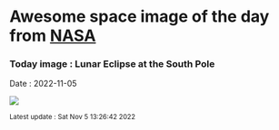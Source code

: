 
# Awesome space image of the day from [NASA](https://api.nasa.gov/)

### Today image : Lunar Eclipse at the South Pole
Date : 2022-11-05

![](https://apod.nasa.gov/apod/image/2211/Lunar-Eclipse-South-Pole_1024.jpg)

<small>Latest update : Sat Nov  5 13:26:42 2022</small>
        